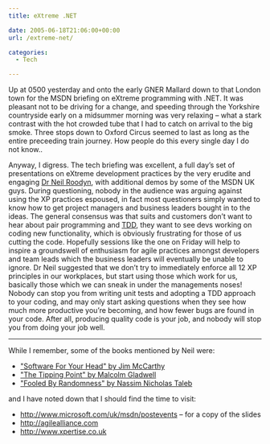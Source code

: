 ```yaml
---
title: eXtreme .NET

date: 2005-06-18T21:06:00+00:00
url: /extreme-net/

categories:
  - Tech

---
```

<!--kg-card-begin: html-->

Up at 0500 yesterday and onto the early GNER Mallard down to that&nbsp;London town for the MSDN briefing on eXtreme programming with .NET. It was pleasant not to be driving for a change, and speeding through the Yorkshire countryside early on a midsummer morning was very relaxing &#8211; what a stark contrast with the hot crowded tube that I had to catch on arrival to the big smoke. Three stops down to Oxford Circus seemed to last as long as the entire preceeding train journey. How people do this every single day I do not know..

Anyway, I digress. The tech briefing was excellent, a full day’s set of presentations on eXtreme development practices by the very erudite and engaging [Dr Neil Roodyn][1], with additional demos by some of the MSDN UK guys. During questioning, nobody in the audience was arguing against using the XP practices espoused, in fact most questioners simply wanted to know how to get project managers and business leaders bought in to the ideas. The general consensus was that suits and customers don’t want to hear about pair programming and [TDD][2], they want to see devs working on coding new functionality, which is obviously frustrating for those of us cutting the code. Hopefully sessions like the one on Friday will help to inspire a groundswell of enthusiasm for agile practices amongst developers and team leads which the business leaders will eventually be unable to ignore. Dr Neil suggested that we don’t try to immediately enforce all 12 XP principles in our workplaces, but start using those which work for us, basically those which we can sneak in under the managements noses!&nbsp; Nobody can stop you from writing unit tests and adopting a TDD approach to your coding, and may only start asking questions when they see how much more productive you’re becoming, and how fewer bugs are found in your code. After all, producing quality code is your job, and nobody will stop you from doing your job well.

* * *

While I remember, some of the books mentioned by Neil were:

  * ["Software For Your Head" by Jim McCarthy][3]
  * ["The Tipping Point" by Malcolm Gladwell][4]
  * ["Fooled By Randomness" by Nassim Nicholas Taleb][5]

and I have noted down that I should find the time to visit:

  * <http://www.microsoft.com/uk/msdn/postevents> &#8211; for a copy of the slides
  * <http://agilealliance.com>
  * <http://www.xpertise.co.uk>

<!--kg-card-end: html-->

 [1]: http://www.roodyn.com/
 [2]: http://www.testdriven.com/
 [3]: http://www.amazon.co.uk/exec/obidos/ASIN/0201604566
 [4]: http://www.amazon.co.uk/exec/obidos/ASIN/0349113467
 [5]: http://www.amazon.co.uk/exec/obidos/ASIN/1587991845
